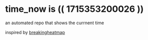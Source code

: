 # time_now is (( 1715353200026 ))

an automated repo that shows the currnent time

inspired by [breakingheatmap](https://github.com/breakingheatmap/breakingheatmap)